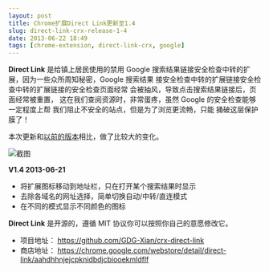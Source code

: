 ```yaml
---
layout: post
title: Chrome扩展Direct Link更新至1.4
slug: direct-link-crx-release-1-4
date: 2013-06-22 18:49
tags: [chrome-extension, direct-link-crx, google]
---
```


**Direct Link** 是给镇上居民使用的禁用 Google 搜索结果链接安全检查中转的扩展，因为一些众所周知秘密，Google 搜索结果
接安全检查中转的扩展链接安全检查中转的扩展链接的安全检查页面经常 会被抽风，导致点击搜索结果链接后，页面经常被重置，
这在我们查阅资源时，非常蛋疼，虽然 Google 的安全检查能够一定程度上帮 我们阻止不安全的站点，但是为了浏览更流畅，只能
捅破这层保护膜了！

本次更新和[以前的版本][1]相比，做了比较大的变化。

![截图](http://pic.yupoo.com/greatghoul_v/CXiPIrlR/Fia67.png)

**V1.4 2013-06-21**

 - 将扩展图标移动到地址栏，只在打开某个搜索结果时显示
 - 去除各域名的网址选择，简单切换自动/中转/直连模式
 - 在不同的模式显示不同颜色的图标

**Direct Link** 是开源的，遵循 MIT 协议你可以按照你自己的意愿修改它。

 - 项目地址： <https://github.com/GDG-Xian/crx-direct-link>
 - 商店地址： <https://chrome.google.com/webstore/detail/direct-link/aahdhhnjejcpknidbdjcbiooekmldflf>

[1]: http://www.g2w.me/tag/direct-link-crx/

